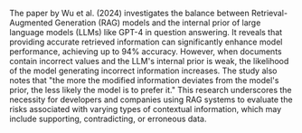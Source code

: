 The paper by Wu et al. (2024) investigates the balance between Retrieval-Augmented Generation (RAG) models and the internal prior of large language models (LLMs) like GPT-4 in question answering. It reveals that providing accurate retrieved information can significantly enhance model performance, achieving up to 94% accuracy. However, when documents contain incorrect values and the LLM's internal prior is weak, the likelihood of the model generating incorrect information increases. The study also notes that "the more the modified information deviates from the model's prior, the less likely the model is to prefer it." This research underscores the necessity for developers and companies using RAG systems to evaluate the risks associated with varying types of contextual information, which may include supporting, contradicting, or erroneous data.